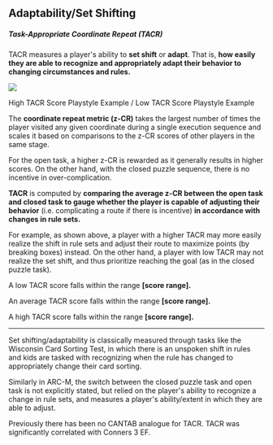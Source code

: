 ## **Adaptability/Set Shifting**

##### Task-Appropriate Coordinate Repeat (TACR)

TACR measures a player's ability to **set shift** or **adapt**. That is, **how easily they are able to recognize and appropriately adapt their behavior to changing circumstances and rules.**

![](/images/samplestageimg2.png)

High TACR Score Playstyle Example / Low TACR Score Playstyle Example

The **coordinate repeat metric (z-CR)** takes the largest number of times the player visited any given coordinate during a single execution sequence and scales it based on comparisons to the z-CR scores of other players in the same stage.

For the open task, a higher z-CR is rewarded as it generally results in higher scores. On the other hand, with the closed puzzle sequence, there is no incentive in over-complication.

**TACR** is computed by **comparing the average z-CR between the open task and closed task to gauge whether the player is capable of adjusting their behavior** (i.e. complicating a route if there is incentive) **in accordance with changes in rule sets.**

For example, as shown above, a player with a higher TACR may more easily realize the shift in rule sets and adjust their route to maximize points (by breaking boxes) instead. On the other hand, a player with low TACR may not realize the set shift, and thus prioritize reaching the goal (as in the closed puzzle task).

A low TACR score falls within the range **\[score range\].**

An average TACR score falls within the range **\[score range\].**

A high TACR score falls within the range **\[score range\].**

* * *

Set shifting/adaptability is classically measured through tasks like the Wisconsin Card Sorting Test, in which there is an unspoken shift in rules and kids are tasked with recognizing when the rule has changed to appropriately change their card sorting.

Similarly in ARC-M, the switch between the closed puzzle task and open task is not explicitly stated, but relied on the player's ability to recognize a change in rule sets, and measures a player's ability/extent in which they are able to adjust.

Previously there has been no CANTAB analogue for TACR. TACR was significantly correlated with Conners 3 EF.